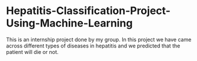 # Hepatitis-Classification-Project-Using-Machine-Learning
This is an internship project done by my group. In this project we have came across different types of diseases in hepatitis and we predicted that the patient will die or not.
